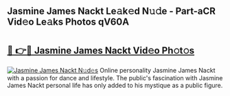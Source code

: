 ## Jasmine James Nackt Le𝚊k𝚎d N𝚞𝚍e - Part-aCR Vid𝚎o Le𝚊ks Photos qV60A

# <h2><a href="http://fb6kyuc.evod.top/?m=Jasmine+James+Nackt">🔗 👉🔴 Jasmine James Nackt Vid𝚎o Ph𝚘t𝚘s</a></h2>

[![Jasmine James Nackt N𝚞d𝚎s](https://i.imgur.com/8V9OHl7.gif)](http://fb6kyuc.evod.top/?m=Jasmine+James+Nackt)
Online personality Jasmine James Nackt with a passion for dance and lifestyle. The public's fascination with Jasmine James Nackt personal life has only added to his mystique as a public figure. 
